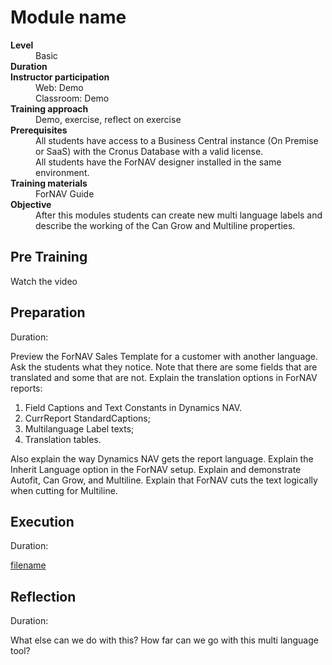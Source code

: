 # Module name
<dl>
  <dt><b>Level</b></dt>
  <dd>Basic</dd>
  <dt><b>Duration</b></dt>
  <dd></dd>
  <dt><b>Instructor participation</b></dt>
  <dd>Web: Demo<br>Classroom: Demo</dd>
  <dt><b>Training approach</b></dt>
  <dd>Demo, exercise, reflect on exercise</dd>
  <dt><b>Prerequisites</b></dt>
  <dd>All students have access to a Business Central instance (On Premise or SaaS) with the Cronus Database with a valid license. <br> All students have the ForNAV designer installed in the same environment.</dd>
  <dt><b>Training materials</b></dt>
  <dd>ForNAV Guide</dd>
  <dt><b>Objective</b></dt>
  <dd>After this modules students can create new multi language labels and describe the working of the Can Grow and Multiline properties.</dd>
</dl>

## Pre Training
Watch the video []()

## Preparation
Duration:

Preview the ForNAV Sales Template for a customer with another language. Ask the students what they notice. Note that there are some fields that are translated and some that are not. Explain the translation options in ForNAV reports:
1.	Field Captions and Text Constants in Dynamics NAV. 
1.	CurrReport StandardCaptions;
1.	Multilanguage Label texts;
1.	Translation tables.

Also explain the way Dynamics NAV gets the report language. Explain the Inherit Language option in the ForNAV setup.
Explain and demonstrate Autofit, Can Grow, and Multiline. Explain that ForNAV cuts the text logically when cutting for Multiline.


## Execution
Duration:

[filename](../../Exercises/Multilanguage.Exercise.md ':include')

## Reflection
Duration:

What else can we do with this? How far can we go with this multi language tool?

